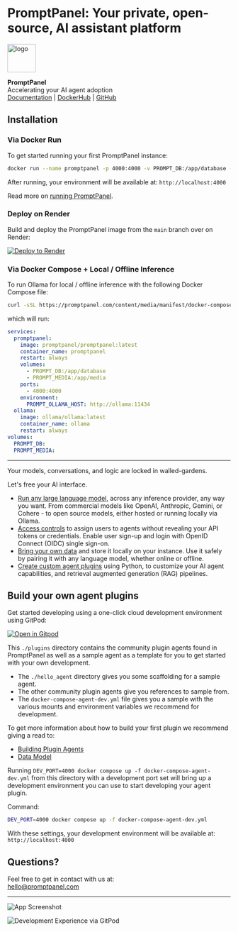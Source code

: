 # PromptPanel: Your private, open-source, AI assistant platform
<img src="https://promptpanel.com/content/images/logo-64.png" alt="logo" style="width:64px;">

**PromptPanel**\
Accelerating your AI agent adoption\
<a href="https://promptpanel.com/documentation/quickstart/">Documentation</a> | <a href="https://hub.docker.com/r/promptpanel/promptpanel">DockerHub</a> | <a href="https://github.com/promptpanel/promptpanel">GitHub</a>

## Installation

### Via Docker Run

To get started running your first PromptPanel instance:

```bash
docker run --name promptpanel -p 4000:4000 -v PROMPT_DB:/app/database -v PROMPT_MEDIA:/app/media --pull=always promptpanel/promptpanel:latest
```

After running, your environment will be available at:
`http://localhost:4000`

Read more on <a href="https://promptpanel.com/documentation/quickstart/" target="_new">running PromptPanel</a>.

### Deploy on Render

Build and deploy the PromptPanel image from the `main` branch over on Render:

<a href="https://render.com/deploy?repo=https://github.com/promptpanel/promptpanel">
  <img src="https://render.com/images/deploy-to-render-button.svg" alt="Deploy to Render">
</a>

### Via Docker Compose + Local / Offline Inference

To run Ollama for local / offline inference with the following Docker Compose file:

```bash
curl -sSL https://promptpanel.com/content/media/manifest/docker-compose.yml | docker compose -f - up
```

which will run:

```yaml
services:
  promptpanel:
    image: promptpanel/promptpanel:latest
    container_name: promptpanel
    restart: always
    volumes:
      - PROMPT_DB:/app/database
      - PROMPT_MEDIA:/app/media
    ports:
      - 4000:4000
    environment:
      PROMPT_OLLAMA_HOST: http://ollama:11434
  ollama:
    image: ollama/ollama:latest
    container_name: ollama
    restart: always
volumes:
  PROMPT_DB:
  PROMPT_MEDIA:
```

---

Your models, conversations, and logic are locked in walled-gardens.

Let's free your AI interface.

- <a target="_new" href="https://promptpanel.com//documentation/openai-gpt-chat-assistant-plugin/">Run any large language model</a>, across any inference provider, any way you want. From commercial models like OpenAI, Anthropic, Gemini, or Cohere - to open source models, either hosted or running locally via Ollama.
- <a target="_new" href="https://promptpanel.com/documentation/access-controls/">Access controls</a> to assign users to agents without revealing your API tokens or credentials. Enable user sign-up and login with OpenID Connect (OIDC) single sign-on.
- <a target="_new" href="https://promptpanel.com/documentation/document-lookup-rag/">Bring your own data</a> and store it locally on your instance. Use it safely by pairing it with any language model, whether online or offline.
- <a target="_new" href="https://promptpanel.com/documentation/agent-plugin-quickstart/">Create custom agent plugins</a> using Python, to customize your AI agent capabilities, and retrieval augmented generation (RAG) pipelines.

## Build your own agent plugins

Get started developing using a one-click cloud development environment using GitPod:

[![Open in Gitpod](https://gitpod.io/button/open-in-gitpod.svg)](https://gitpod.io/#https://github.com/promptpanel/promptpanel/tree/main)

This `./plugins` directory contains the community plugin agents found in PromptPanel as well as a sample agent as a template for you to get started with your own development.

- The `./hello_agent` directory gives you some scaffolding for a sample agent.
- The other community plugin agents give you references to sample from.
- The `docker-compose-agent-dev.yml` file gives you a sample with the various mounts and environment variables we recommend for development.

To get more information about how to build your first plugin we recommend giving a read to:

- <a href="https://promptpanel.com/documentation/agent-plugin-quickstart/" target="_new">Building Plugin Agents</a>
- <a href="https://promptpanel.com/documentation/data-model/" target="_new">Data Model</a>

Running `DEV_PORT=4000 docker compose up -f docker-compose-agent-dev.yml` from this directory with a development port set will bring up a development environment you can use to start developing your agent plugin.

Command:

```bash
DEV_PORT=4000 docker compose up -f docker-compose-agent-dev.yml
```

With these settings, your development environment will be available at: `http://localhost:4000`

## Questions?

Feel free to get in contact with us at:\
hello@promptpanel.com

---

![App Screenshot](https://github.com/promptpanel/promptpanel/assets/161855417/6e7a303d-0fbc-4896-870d-19700b579e71)

![Development Experience via GitPod](https://github.com/promptpanel/promptpanel/assets/161855417/32a0c972-94d1-4871-a6f9-6435548926c2)
